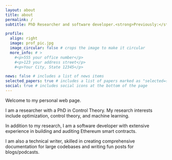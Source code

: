```yaml
---
layout: about
title: about
permalink: /
subtitle: PhD Researcher and software developer.<strong>Previously:</strong> <a href="https://www.mirmi.tum.de/en/mirmi/home/">TUM-MIRMI</a> / <a href="https://usepicnic.com/br">UsePicnic</a> / <a href="https://vtex.com/">VTEX</a>

profile:
  align: right
  image: prof_pic.jpg
  image_circular: false # crops the image to make it circular
  more_info: # >
    #<p>555 your office number</p>
    #<p>123 your address street</p>
    #<p>Your City, State 12345</p>

news: false # includes a list of news items
selected_papers: true # includes a list of papers marked as "selected={true}"
social: true # includes social icons at the bottom of the page
---
```


Welcome to my personal web page.

I am a researcher with a PhD in Control Theory. My research interests include optimization, control theory, and machine learning.

In addition to my research, I am a software developer with extensive experience in building and auditing Ethereum smart contracts.

I am also a technical writer, skilled in creating comprehensive documentation for large codebases and writing fun posts for blogs/podcasts.
